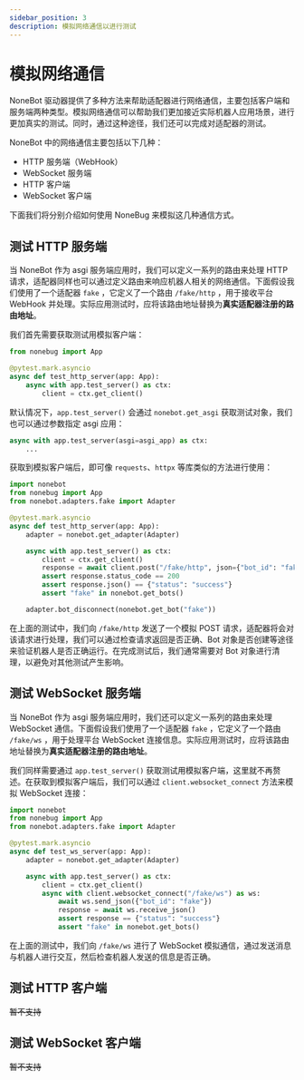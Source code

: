 ```yaml
---
sidebar_position: 3
description: 模拟网络通信以进行测试
---
```


# 模拟网络通信

NoneBot 驱动器提供了多种方法来帮助适配器进行网络通信，主要包括客户端和服务端两种类型。模拟网络通信可以帮助我们更加接近实际机器人应用场景，进行更加真实的测试。同时，通过这种途径，我们还可以完成对适配器的测试。

NoneBot 中的网络通信主要包括以下几种：

- HTTP 服务端（WebHook）
- WebSocket 服务端
- HTTP 客户端
- WebSocket 客户端

下面我们将分别介绍如何使用 NoneBug 来模拟这几种通信方式。

## 测试 HTTP 服务端

当 NoneBot 作为 asgi 服务端应用时，我们可以定义一系列的路由来处理 HTTP 请求，适配器同样也可以通过定义路由来响应机器人相关的网络通信。下面假设我们使用了一个适配器 `fake` ，它定义了一个路由 `/fake/http` ，用于接收平台 WebHook 并处理。实际应用测试时，应将该路由地址替换为**真实适配器注册的路由地址**。

我们首先需要获取测试用模拟客户端：

```python {5,6} title=tests/test_http_server.py
from nonebug import App

@pytest.mark.asyncio
async def test_http_server(app: App):
    async with app.test_server() as ctx:
        client = ctx.get_client()
```

默认情况下，`app.test_server()` 会通过 `nonebot.get_asgi` 获取测试对象，我们也可以通过参数指定 asgi 应用：

```python
async with app.test_server(asgi=asgi_app) as ctx:
    ...
```

获取到模拟客户端后，即可像 `requests`、`httpx` 等库类似的方法进行使用：

```python {3,11-14,16} title=tests/test_http_server.py
import nonebot
from nonebug import App
from nonebot.adapters.fake import Adapter

@pytest.mark.asyncio
async def test_http_server(app: App):
    adapter = nonebot.get_adapter(Adapter)

    async with app.test_server() as ctx:
        client = ctx.get_client()
        response = await client.post("/fake/http", json={"bot_id": "fake"})
        assert response.status_code == 200
        assert response.json() == {"status": "success"}
        assert "fake" in nonebot.get_bots()

    adapter.bot_disconnect(nonebot.get_bot("fake"))
```

在上面的测试中，我们向 `/fake/http` 发送了一个模拟 POST 请求，适配器将会对该请求进行处理，我们可以通过检查请求返回是否正确、Bot 对象是否创建等途径来验证机器人是否正确运行。在完成测试后，我们通常需要对 Bot 对象进行清理，以避免对其他测试产生影响。

## 测试 WebSocket 服务端

当 NoneBot 作为 asgi 服务端应用时，我们还可以定义一系列的路由来处理 WebSocket 通信。下面假设我们使用了一个适配器 `fake` ，它定义了一个路由 `/fake/ws` ，用于处理平台 WebSocket 连接信息。实际应用测试时，应将该路由地址替换为**真实适配器注册的路由地址**。

我们同样需要通过 `app.test_server()` 获取测试用模拟客户端，这里就不再赘述。在获取到模拟客户端后，我们可以通过 `client.websocket_connect` 方法来模拟 WebSocket 连接：

```python {3,11-15} title=tests/test_ws_server.py
import nonebot
from nonebug import App
from nonebot.adapters.fake import Adapter

@pytest.mark.asyncio
async def test_ws_server(app: App):
    adapter = nonebot.get_adapter(Adapter)

    async with app.test_server() as ctx:
        client = ctx.get_client()
        async with client.websocket_connect("/fake/ws") as ws:
            await ws.send_json({"bot_id": "fake"})
            response = await ws.receive_json()
            assert response == {"status": "success"}
            assert "fake" in nonebot.get_bots()
```

在上面的测试中，我们向 `/fake/ws` 进行了 WebSocket 模拟通信，通过发送消息与机器人进行交互，然后检查机器人发送的信息是否正确。

## 测试 HTTP 客户端

~~暂不支持~~

## 测试 WebSocket 客户端

~~暂不支持~~
